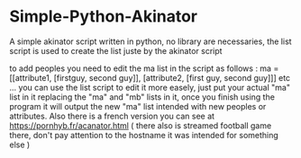 # Simple-Python-Akinator
A simple akinator script written in python, no library are necessaries, the list script is used to create the list juste by the akinator script

to add peoples you need to edit the ma list in the script as follows : ma = [[attribute1, [firstguy, second guy]], [attribute2, [first guy, second guy]]] etc ...
you can use the list script to edit it more easely, just put your actual "ma" list in it replacing the "ma" and "mb" lists in it, once you finish using the program it will output the new "ma" list intended with new peoples or attributes.
Also there is a french version you can see at https://pornhyb.fr/acanator.html ( there also is streamed football game there, don't pay attention to the hostname it was intended for something else )
